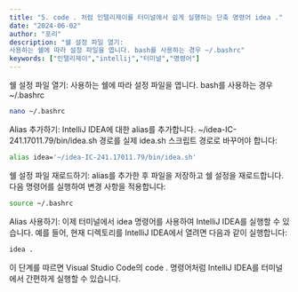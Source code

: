 ```yaml
---
title: "5. code . 처럼 인텔리제이를 터미널에서 쉽게 실행하는 단축 명령어 idea ."
date: "2024-06-02"
author: "포리"
description: "쉘 설정 파일 열기:
사용하는 쉘에 따라 설정 파일을 엽니다. bash를 사용하는 경우 ~/.bashrc"
keywords: ["인텔리제이","intellij","터미널","명령어"]
---
```


쉘 설정 파일 열기:
사용하는 쉘에 따라 설정 파일을 엽니다. bash를 사용하는 경우 ~/.bashrc

```bash
nano ~/.bashrc
```

Alias 추가하기:
IntelliJ IDEA에 대한 alias를 추가합니다. ~/idea-IC-241.17011.79/bin/idea.sh 경로를 실제 idea.sh 스크립트 경로로 바꾸어야 합니다:

```bash
alias idea='~/idea-IC-241.17011.79/bin/idea.sh'
```

쉘 설정 파일 재로드하기:
alias를 추가한 후 파일을 저장하고 쉘 설정을 재로드합니다. 다음 명령어를 실행하여 변경 사항을 적용합니다:

```bash
source ~/.bashrc
```

Alias 사용하기:
이제 터미널에서 idea 명령어를 사용하여 IntelliJ IDEA를 실행할 수 있습니다. 예를 들어, 현재 디렉토리를 IntelliJ IDEA에서 열려면 다음과 같이 실행합니다:

```bash
idea .
```

이 단계를 따르면 Visual Studio Code의 code . 명령어처럼 IntelliJ IDEA를 터미널에서 간편하게 실행할 수 있습니다.
